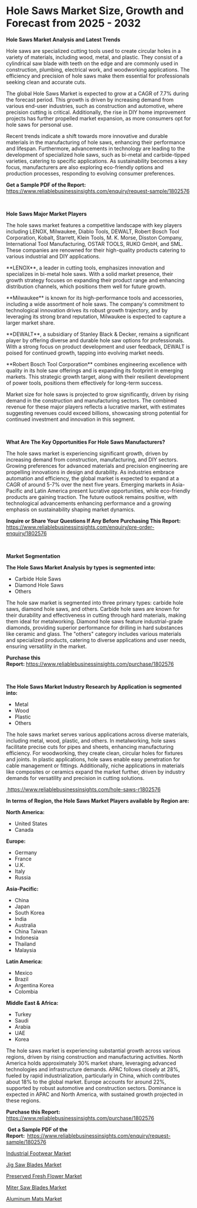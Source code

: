 <p><h1>Hole Saws Market Size, Growth and Forecast from 2025 - 2032</h1></p><p><strong>Hole Saws Market Analysis and Latest Trends</strong></p>
<p><p>Hole saws are specialized cutting tools used to create circular holes in a variety of materials, including wood, metal, and plastic. They consist of a cylindrical saw blade with teeth on the edge and are commonly used in construction, plumbing, electrical work, and woodworking applications. The efficiency and precision of hole saws make them essential for professionals seeking clean and accurate cuts.</p><p>The global Hole Saws Market is expected to grow at a CAGR of 7.7% during the forecast period. This growth is driven by increasing demand from various end-user industries, such as construction and automotive, where precision cutting is critical. Additionally, the rise in DIY home improvement projects has further propelled market expansion, as more consumers opt for hole saws for personal use.</p><p>Recent trends indicate a shift towards more innovative and durable materials in the manufacturing of hole saws, enhancing their performance and lifespan. Furthermore, advancements in technology are leading to the development of specialized hole saws, such as bi-metal and carbide-tipped varieties, catering to specific applications. As sustainability becomes a key focus, manufacturers are also exploring eco-friendly options and production processes, responding to evolving consumer preferences.</p></p>
<p><strong>Get a Sample PDF of the Report:&nbsp;</strong> <a href="https://www.reliablebusinessinsights.com/enquiry/request-sample/1802576?utm_campaign=75&utm_medium=2&utm_source=Github&utm_content=ia&utm_term=07022025&utm_id=hole-saws">https://www.reliablebusinessinsights.com/enquiry/request-sample/1802576</a></p>
<p>&nbsp;</p>
<p><strong>Hole Saws Major Market Players</strong></p>
<p><p>The hole saws market features a competitive landscape with key players including LENOX, Milwaukee, Diablo Tools, DEWALT, Robert Bosch Tool Corporation, Kobalt, Starrett, Klein Tools, M. K. Morse, Disston Company, International Tool Manufacturing, OSTAR TOOLS, RUKO GmbH, and SML. These companies are renowned for their high-quality products catering to various industrial and DIY applications.</p><p>**LENOX**, a leader in cutting tools, emphasizes innovation and specializes in bi-metal hole saws. With a solid market presence, their growth strategy focuses on expanding their product range and enhancing distribution channels, which positions them well for future growth.</p><p>**Milwaukee** is known for its high-performance tools and accessories, including a wide assortment of hole saws. The company's commitment to technological innovation drives its robust growth trajectory, and by leveraging its strong brand reputation, Milwaukee is expected to capture a larger market share.</p><p>**DEWALT**, a subsidiary of Stanley Black & Decker, remains a significant player by offering diverse and durable hole saw options for professionals. With a strong focus on product development and user feedback, DEWALT is poised for continued growth, tapping into evolving market needs.</p><p>**Robert Bosch Tool Corporation** combines engineering excellence with quality in its hole saw offerings and is expanding its footprint in emerging markets. This strategic growth target, along with their resilient development of power tools, positions them effectively for long-term success.</p><p>Market size for hole saws is projected to grow significantly, driven by rising demand in the construction and manufacturing sectors. The combined revenue for these major players reflects a lucrative market, with estimates suggesting revenues could exceed billions, showcasing strong potential for continued investment and innovation in this segment.</p></p>
<p>&nbsp;</p>
<p><strong>What Are The Key Opportunities For Hole Saws Manufacturers?</strong></p>
<p><p>The hole saws market is experiencing significant growth, driven by increasing demand from construction, manufacturing, and DIY sectors. Growing preferences for advanced materials and precision engineering are propelling innovations in design and durability. As industries embrace automation and efficiency, the global market is expected to expand at a CAGR of around 5-7% over the next five years. Emerging markets in Asia-Pacific and Latin America present lucrative opportunities, while eco-friendly products are gaining traction. The future outlook remains positive, with technological advancements enhancing performance and a growing emphasis on sustainability shaping market dynamics.</p></p>
<p><strong>Inquire or Share Your Questions If Any Before Purchasing This Report:</strong> <a href="https://www.reliablebusinessinsights.com/enquiry/pre-order-enquiry/1802576?utm_campaign=75&utm_medium=2&utm_source=Github&utm_content=ia&utm_term=07022025&utm_id=hole-saws">https://www.reliablebusinessinsights.com/enquiry/pre-order-enquiry/1802576</a></p>
<p>&nbsp;</p>
<p><strong>Market Segmentation</strong></p>
<p><strong>The Hole Saws Market Analysis by types is segmented into:</strong></p>
<p><ul><li>Carbide Hole Saws</li><li>Diamond Hole Saws</li><li>Others</li></ul></p>
<p><p>The hole saw market is segmented into three primary types: carbide hole saws, diamond hole saws, and others. Carbide hole saws are known for their durability and effectiveness in cutting through hard materials, making them ideal for metalworking. Diamond hole saws feature industrial-grade diamonds, providing superior performance for drilling in hard substances like ceramic and glass. The "others" category includes various materials and specialized products, catering to diverse applications and user needs, ensuring versatility in the market.</p></p>
<p><strong>Purchase this Report:&nbsp;</strong><a href="https://www.reliablebusinessinsights.com/purchase/1802576?utm_campaign=75&utm_medium=2&utm_source=Github&utm_content=ia&utm_term=07022025&utm_id=hole-saws">https://www.reliablebusinessinsights.com/purchase/1802576</a></p>
<p>&nbsp;</p>
<p><strong>The Hole Saws Market Industry Research by Application is segmented into:</strong></p>
<p><ul><li>Metal</li><li>Wood</li><li>Plastic</li><li>Others</li></ul></p>
<p><p>The hole saws market serves various applications across diverse materials, including metal, wood, plastic, and others. In metalworking, hole saws facilitate precise cuts for pipes and sheets, enhancing manufacturing efficiency. For woodworking, they create clean, circular holes for fixtures and joints. In plastic applications, hole saws enable easy penetration for cable management or fittings. Additionally, niche applications in materials like composites or ceramics expand the market further, driven by industry demands for versatility and precision in cutting solutions.</p></p>
<p><a href="https://www.reliablebusinessinsights.com/hole-saws-r1802576?utm_campaign=75&utm_medium=2&utm_source=Github&utm_content=ia&utm_term=07022025&utm_id=hole-saws">&nbsp;https://www.reliablebusinessinsights.com/hole-saws-r1802576</a></p>
<p><strong>In terms of Region, the Hole Saws Market Players available by Region are:</strong></p>
<p>
    <p> <strong> North America: </strong>
        <ul>
            <li>United States</li>
            <li>Canada</li>
        </ul>
        </p> 
    <p> <strong> Europe: </strong>
        <ul>
            <li>Germany</li>
            <li>France</li>
            <li>U.K.</li>
            <li>Italy</li>
            <li>Russia</li>
        </ul>
        </p> 
    <p> <strong> Asia-Pacific: </strong>
        <ul>
            <li>China</li>
            <li>Japan</li>
            <li>South Korea</li>
            <li>India</li>
            <li>Australia</li>
            <li>China Taiwan</li>
            <li>Indonesia</li>
            <li>Thailand</li>
            <li>Malaysia</li>
        </ul>
        </p> 
    <p> <strong> Latin America: </strong>
        <ul>
            <li>Mexico</li>
            <li>Brazil</li>
            <li>Argentina Korea</li>
            <li>Colombia</li>
        </ul>
        </p> 
    <p> <strong> Middle East & Africa: </strong>
        <ul>
            <li>Turkey</li>
            <li>Saudi</li>
            <li>Arabia</li>
            <li>UAE</li>
            <li>Korea</li>
        </ul>
    </p>
    </p>
<p><p>The hole saws market is experiencing substantial growth across various regions, driven by rising construction and manufacturing activities. North America holds approximately 30% market share, leveraging advanced technologies and infrastructure demands. APAC follows closely at 28%, fueled by rapid industrialization, particularly in China, which contributes about 18% to the global market. Europe accounts for around 22%, supported by robust automotive and construction sectors. Dominance is expected in APAC and North America, with sustained growth projected in these regions.</p></p>
<p><strong>Purchase this Report: </strong><a href="https://www.reliablebusinessinsights.com/purchase/1802576?utm_campaign=75&utm_medium=2&utm_source=Github&utm_content=ia&utm_term=07022025&utm_id=hole-saws">https://www.reliablebusinessinsights.com/purchase/1802576</a></p>
<p>&nbsp;<strong>Get a Sample PDF of the Report:&nbsp;&nbsp;</strong><a href="https://www.reliablebusinessinsights.com/enquiry/request-sample/1802576?utm_campaign=75&utm_medium=2&utm_source=Github&utm_content=ia&utm_term=07022025&utm_id=hole-saws">https://www.reliablebusinessinsights.com/enquiry/request-sample/1802576</a></p>
<p><strong></strong></p>
<p><p><a href="https://github.com/plawragarile/Market-Research-Report-List-1/blob/main/industrial-footwear-market.md?utm_campaign=75&utm_medium=2&utm_source=Github&utm_content=ia&utm_term=07022025&utm_id=hole-saws">Industrial Footwear Market</a></p><p><a href="https://github.com/zilelimarawa/Market-Research-Report-List-1/blob/main/jig-saw-blades-market.md?utm_campaign=75&utm_medium=2&utm_source=Github&utm_content=ia&utm_term=07022025&utm_id=hole-saws">Jig Saw Blades Market</a></p><p><a href="https://github.com/toqiourir/Market-Research-Report-List-1/blob/main/preserved-fresh-flower-market.md?utm_campaign=75&utm_medium=2&utm_source=Github&utm_content=ia&utm_term=07022025&utm_id=hole-saws">Preserved Fresh Flower Market</a></p><p><a href="https://github.com/juniordelafrance/Market-Research-Report-List-5/blob/main/miter-saw-blades-market.md?utm_campaign=75&utm_medium=2&utm_source=Github&utm_content=ia&utm_term=07022025&utm_id=hole-saws">Miter Saw Blades Market</a></p><p><a href="https://github.com/manatatonkes/Market-Research-Report-List-1/blob/main/aluminum-mats-market.md?utm_campaign=75&utm_medium=2&utm_source=Github&utm_content=ia&utm_term=07022025&utm_id=hole-saws">Aluminum Mats Market</a></p></p>